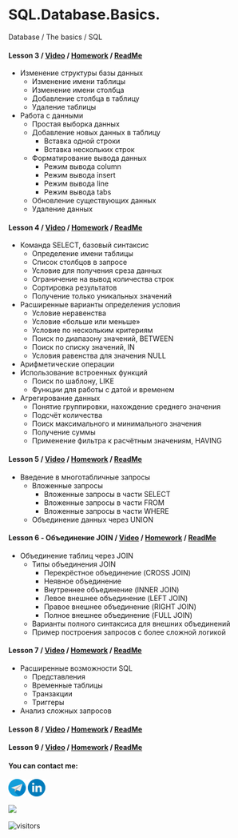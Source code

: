 # SQL.Database.Basics.
Database / The basics / SQL

#### Lesson 3 / [Video]() / [Homework](https://github.com/Mybono/SQL.Database.Basics./blob/main/lesson3.md) / [ReadMe](https://docs.google.com/document/d/1BzlsgcwrzI0epqYkaQXpmpyNwBDy_a-kGU5MHKUm64s/edit#)
  - Изменение структуры базы данных 
    - Изменение имени таблицы
    - Изменение имени столбца
    - Добавление столбца в таблицу
    - Удаление таблицы
  - Работа с данными
    - Простая выборка данных
    - Добавление новых данных в таблицу
      - Вставка одной строки
      - Вставка нескольких строк
    - Форматирование вывода данных
      - Режим вывода column
      - Режим вывода insert
      - Режим вывода line
      - Режим вывода tabs
    - Обновление существующих данных
    - Удаление данных
#### Lesson 4 / [Video]() / [Homework](https://github.com/Mybono/SQL.Database.Basics./blob/main/lesson4.md) / [ReadMe](https://docs.google.com/document/d/1BzlsgcwrzI0epqYkaQXpmpyNwBDy_a-kGU5MHKUm64s/edit#)
- Команда SELECT, базовый синтаксис
  + Определение имени таблицы
  + Список столбцов в запросе
  + Условие для получения среза данных
  + Ограничение на вывод количества строк
  + Сортировка результатов
  + Получение только уникальных значений
- Расширенные варианты определения условия
  - Условие неравенства
  - Условие «больше или меньше»
  - Условие по нескольким критериям
  - Поиск по диапазону значений, BETWEEN
  - Поиск по списку значений, IN
  - Условия равенства для значения NULL
- Арифметические операции
- Использование встроенных функций
  - Поиск по шаблону, LIKE
  - Функции для работы с датой и временем
- Агрегирование данных
  - Понятие группировки, нахождение среднего значения
  - Подсчёт количества
  - Поиск максимального и минимального значения
  - Получение суммы
  - Применение фильтра к расчётным значениям, HAVING

#### Lesson 5 / [Video]() / [Homework](https://github.com/Mybono/SQL.Database.Basics./blob/main/lesson5.md) / [ReadMe](https://docs.google.com/document/d/1BzlsgcwrzI0epqYkaQXpmpyNwBDy_a-kGU5MHKUm64s/edit#)
- Введение в многотабличные запросы
  - Вложенные запросы
    - Вложенные запросы в части SELECT
    - Вложенные запросы в части FROM
    - Вложенные запросы в части WHERE
  - Объединение данных через UNION
#### Lesson 6 - Объединение JOIN / [Video](https://youtu.be/fsEur5eIGN4) / [Homework](https://github.com/Mybono/SQL.Database.Basics./blob/main/lesson6.md) / [ReadMe](https://docs.google.com/document/d/1R5iV11UctEf_cthAd4lJPcDtelGjVlCTbtbyf6r0nQk/edit#heading=h.gjdgxs)
- Объединение таблиц через JOIN
  - Типы объединения JOIN
    - Перекрёстное объединение (CROSS JOIN)
    - Неявное объединение
    - Внутреннее объединение (INNER JOIN)
    - Левое внешнее объединение (LEFT JOIN)
    - Правое внешнее объединение (RIGHT JOIN)
    - Полное внешнее объединение (FULL JOIN)
  - Варианты полного синтаксиса для внешних объединений
  - Пример построения запросов с более сложной логикой
#### Lesson 7 / [Video]() / [Homework]() / [ReadMe](https://docs.google.com/document/d/1BzlsgcwrzI0epqYkaQXpmpyNwBDy_a-kGU5MHKUm64s/edit#)
- Расширенные возможности SQL
  - Представления
  - Временные таблицы
  - Транзакции
  - Триггеры
- Анализ сложных запросов
#### Lesson 8 / [Video]() / [Homework]() / [ReadMe](https://docs.google.com/document/d/1BzlsgcwrzI0epqYkaQXpmpyNwBDy_a-kGU5MHKUm64s/edit#)
#### Lesson 9 / [Video]() / [Homework]() / [ReadMe](https://docs.google.com/document/d/1BzlsgcwrzI0epqYkaQXpmpyNwBDy_a-kGU5MHKUm64s/edit#)



#### You can contact me:
[![telegram][logotelegram]][telegram]
[![linkedin][logolinkedin]][linkedin]

![]( "wp")

![visitors](https://visitor-badge.glitch.me/badge?page_id=https://github.com/Mybono/SQL.Database.Basics)


[telegram]: https://t.me/def4get
[logotelegram]: https://github.com/Mybono/Mybono/blob/main/assets/telegran%2035%20px.png
[linkedin]: http://linkedin.com/def-say-hello
[logolinkedin]: https://github.com/Mybono/Mybono/blob/main/assets/linedin%2035px.png
[linkedin]: https://github.com/Mybono/Mybono/blob/main/assets/linkedin.png
